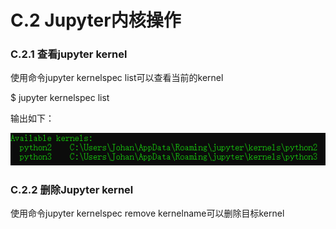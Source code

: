 # C.2 Jupyter内核操作


### C.2.1 查看jupyter kernel

使用命令jupyter kernelspec list可以查看当前的kernel

\$ jupyter kernelspec list

输出如下：

![](media/d9d3b12e9cb6525bbb9fa641a3321620.png)

### C.2.2 删除Jupyter kernel

使用命令jupyter kernelspec remove kernelname可以删除目标kernel
